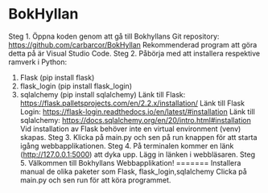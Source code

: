 # BokHyllan
Steg 1.
Öppna koden genom att gå till Bokhyllans Git repository: https://github.com/carbarcor/BokHyllan
Rekommenderad program att göra detta på är Visual Studio Code.
Steg 2.
Påbörja med att installera respektive ramverk i Python:
1. Flask            (pip install flask)
2. flask_login      (pip install flask_login)
3. sqlalchemy       (pip install sqlalchemy)
Länk till Flask: https://flask.palletsprojects.com/en/2.2.x/installation/
Länk till Flask Login: https://flask-login.readthedocs.io/en/latest/#installation
Länk till sqlalchemy: https://docs.sqlalchemy.org/en/20/intro.html#installation
Vid installation av Flask behöver inte en virtual environment (venv) skapas.
Steg 3.
Klicka på main.py och sen på run knappen för att starta igång webbapplikationen.
Steg 4. 
På terminalen kommer en länk (http://127.0.0.1:5000) att dyka upp. Lägg in länken i webbläsaren.
Steg 5. Välkommen till Bokhyllans Webbapplikation!
=======
Installera manual de olika paketer som Flask, flask_login,sqlalchemy
Clicka på main.py och sen run för att köra programmet.

